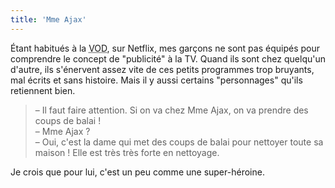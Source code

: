```yaml
---
title: 'Mme Ajax'
---
```


Étant habitués à la
<abbr title="Video On Demand, Vidéo à la demande">VOD</abbr>, sur Netflix, mes
garçons ne sont pas équipés pour comprendre le concept de "publicité" à la TV.
Quand ils sont chez quelqu'un d'autre, ils s'énervent assez vite de ces petits
programmes trop bruyants, mal écrits et sans histoire. Mais il y aussi certains
"personnages" qu'ils retiennent bien.

<!-- more -->

> – Il faut faire attention. Si on va chez Mme Ajax, on va prendre des coups de
> balai !  
> – Mme Ajax ?  
> – Oui, c'est la dame qui met des coups de balai pour nettoyer toute sa maison
> ! Elle est très très forte en nettoyage.

Je crois que pour lui, c'est un peu comme une super-héroine.
